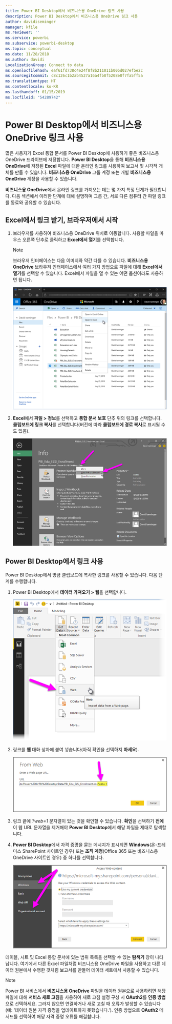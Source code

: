 ```yaml
---
title: Power BI Desktop에서 비즈니스용 OneDrive 링크 사용
description: Power BI Desktop에서 비즈니스용 OneDrive 링크 사용
author: davidiseminger
manager: kfile
ms.reviewer: ''
ms.service: powerbi
ms.subservice: powerbi-desktop
ms.topic: conceptual
ms.date: 11/28/2018
ms.author: davidi
LocalizationGroup: Connect to data
ms.openlocfilehash: eaf61fd738c4e24f8f8b211011b005d027ef5e2c
ms.sourcegitcommit: c8c126c1b2ab4527a16a4fb8f5208e0f7fa5ff5a
ms.translationtype: HT
ms.contentlocale: ko-KR
ms.lasthandoff: 01/15/2019
ms.locfileid: "54289742"
---
```

# <a name="use-onedrive-for-business-links-in-power-bi-desktop"></a>Power BI Desktop에서 비즈니스용 OneDrive 링크 사용
많은 사용자가 Excel 통합 문서를 Power BI Desktop에 사용하기 좋은 비즈니스용 OneDrive 드라이브에 저장합니다. **Power BI Desktop**을 통해 **비즈니스용 OneDrive**에 저장된 **Excel** 파일에 대한 온라인 링크를 사용하여 보고서 및 시각적 개체를 만들 수 있습니다. **비즈니스용 OneDrive** 그룹 계정 또는 개별 **비즈니스용 OneDrive** 계정을 사용할 수 있습니다.

**비즈니스용 OneDrive**에서 온라인 링크를 가져오는 데는 몇 가지 특정 단계가 필요합니다. 다음 섹션에서 이러한 단계에 대해 설명하며 그룹 간, 서로 다른 컴퓨터 간 파일 링크를 동료와 공유할 수 있습니다.

## <a name="get-a-link-from-excel-starting-in-the-browser"></a>Excel에서 링크 받기, 브라우저에서 시작
1. 브라우저를 사용하여 비즈니스용 OneDrive 위치로 이동합니다. 사용할 파일을 마우스 오른쪽 단추로 클릭하고 **Excel에서 열기**를 선택합니다.
   
   > [!NOTE]
   > 브라우저 인터페이스는 다음 이미지와 약간 다를 수 있습니다. **비즈니스용 OneDrive** 브라우저 인터페이스에서 여러 가지 방법으로 파일에 대해 **Excel에서 열기**를 선택할 수 있습니다. Excel에서 파일을 열 수 있는 어떤 옵션이라도 사용하면 됩니다.
   > 
   > 
   
   ![](media/desktop-use-onedrive-business-links/odb-links_02.png)
2. **Excel**에서 **파일 > 정보**를 선택하고 **통합 문서 보호** 단추 위의 링크를 선택합니다. **클립보드에 링크 복사**를 선택합니다(버전에 따라 **클립보드에 경로 복사**로 표시될 수도 있음).
   
   ![](media/desktop-use-onedrive-business-links/odb-links_03.png)

## <a name="use-the-link-in-power-bi-desktop"></a>Power BI Desktop에서 링크 사용
Power BI Desktop에서 방금 클립보드에 복사한 링크를 사용할 수 있습니다. 다음 단계를 수행합니다.

1. Power BI Desktop에서 **데이터 가져오기 > 웹**을 선택합니다.
   
   ![](media/desktop-use-onedrive-business-links/odb-links_04.png)
2. 링크를 **웹** 대화 상자에 붙여 넣습니다(아직 확인을 선택하지 **마세요**).
   
    ![](media/desktop-use-onedrive-business-links/odb-links_05.png)
3. 링크 끝에 *?web=1* 문자열이 있는 것을 확인할 수 있습니다. **확인**을 선택하기 **전에** 이 웹 URL 문자열을 제거해야 **Power BI Desktop**에서 해당 파일을 제대로 탐색합니다.
4. **Power BI Desktop**에서 자격 증명을 묻는 메시지가 표시되면 **Windows**(온-프레미스 SharePoint 사이트인 경우) 또는 **조직 계정**(Office 365 또는 비즈니스용 OneDrive 사이트인 경우) 중 하나를 선택합니다.
   
   ![](media/desktop-use-onedrive-business-links/odb-links_06.png)

테이블, 시트 및 Excel 통합 문서에 있는 범위 목록을 선택할 수 있는 **탐색기** 창이 나타납니다. 여기에서 다른 Excel 파일처럼 비즈니스용 OneDrive 파일을 사용하고 다른 데이터 원본에서 수행한 것처럼 보고서를 만들어 데이터 세트에서 사용할 수 있습니다.

> [!NOTE]
> Power BI 서비스에서 **비즈니스용 OneDrive** 파일을 데이터 원본으로 사용하려면 해당 파일에 대해 **서비스 새로 고침**을 사용하여 새로 고침 설정 구성 시 **OAuth2**를 **인증 방법**으로 선택하세요. 그러지 않으면 연결하거나 새로 고칠 때 오류가 발생할 수 있습니다(예: ‘데이터 원본 자격 증명을 업데이트하지 못했습니다.’). 인증 방법으로 **OAuth2** 메서드를 선택하여 해당 자격 증명 오류를 해결합니다.
> 
> 

